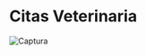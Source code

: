 # Citas Veterinaria
![Captura](https://github.com/ericfluna/citas-veterinaria-react-vite/assets/125440147/8d522fce-e76a-498a-acb0-0e4cb18b21c5)
